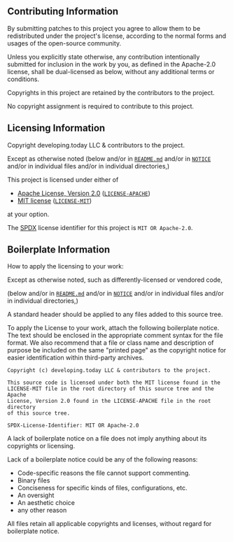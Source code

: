 ## Contributing Information

By submitting patches to this project you agree to allow them to be redistributed under the project's license, according to the normal forms and usages of the open-source community.

Unless you explicitly state otherwise, any contribution intentionally submitted
for inclusion in the work by you, as defined in the Apache-2.0 license, shall be
dual-licensed as below, without any additional terms or conditions.

Copyrights in this project are retained by the contributors to the project.

No copyright assignment is required to contribute to this project.

## Licensing Information

Copyright developing.today LLC & contributors to the project.

Except as otherwise noted (below and/or in [`README.md`](README.md) and/or in [`NOTICE`](NOTICE) and/or in individual files and/or in individual directories,)

This project is licensed under either of

- [Apache License, Version 2.0](https://www.apache.org/licenses/LICENSE-2.0) ([`LICENSE-APACHE`](LICENSE-APACHE))
- [MIT license](https://opensource.org/licenses/MIT) ([`LICENSE-MIT`](LICENSE-MIT))

at your option.

The [SPDX](https://spdx.dev) license identifier for this project is `MIT OR Apache-2.0`.

## Boilerplate Information

How to apply the licensing to your work:

Except as otherwise noted, such as differently-licensed or vendored code,

(below and/or in [`README.md`](README.md) and/or in [`NOTICE`](NOTICE) and/or in individual files and/or in individual directories,)

A standard header should be applied to any files added to this source tree.

To apply the License to your work, attach the following
boilerplate notice. The text should be enclosed in the appropriate
comment syntax for the file format. We also recommend that a
file or class name and description of purpose be included on the
same "printed page" as the copyright notice for easier
identification within third-party archives.

```
Copyright (c) developing.today LLC & contributors to the project.

This source code is licensed under both the MIT license found in the
LICENSE-MIT file in the root directory of this source tree and the Apache
License, Version 2.0 found in the LICENSE-APACHE file in the root directory
of this source tree.

SPDX-License-Identifier: MIT OR Apache-2.0
```

A lack of boilerplate notice on a file does not imply anything about its copyrights or licensing.

Lack of a boilerplate notice could be any of the following reasons:

- Code-specific reasons the file cannot support commenting.
- Binary files
- Conciseness for specific kinds of files, configurations, etc.
- An oversight
- An aesthetic choice
- any other reason

All files retain all applicable copyrights and licenses, without regard for boilerplate notice.
